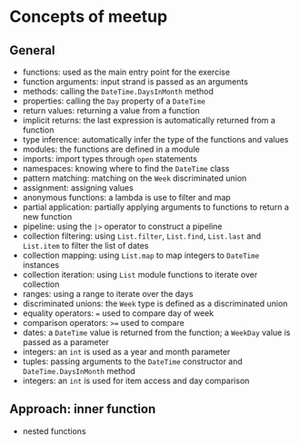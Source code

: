 # Concepts of meetup

## General

- functions: used as the main entry point for the exercise
- function arguments: input strand is passed as an arguments
- methods: calling the `DateTime.DaysInMonth` method
- properties: calling the `Day` property of a `DateTime`
- return values: returning a value from a function
- implicit returns: the last expression is automatically returned from a function
- type inference: automatically infer the type of the functions and values
- modules: the functions are defined in a module
- imports: import types through `open` statements
- namespaces: knowing where to find the `DateTime` class
- pattern matching: matching on the `Week` discriminated union
- assignment: assigning values
- anonymous functions: a lambda is use to filter and map
- partial application: partially applying arguments to functions to return a new function
- pipeline: using the `|>` operator to construct a pipeline
- collection filtering: using `List.filter`, `List.find`, `List.last` and `List.item` to filter the list of dates
- collection mapping: using `List.map` to map integers to `DateTime` instances
- collection iteration: using `List` module functions to iterate over collection
- ranges: using a range to iterate over the days
- discriminated unions: the `Week` type is defined as a discriminated union
- equality operators: `=` used to compare day of week
- comparison operators: `>=` used to compare
- dates: a `DateTime` value is returned from the function; a `WeekDay` value is passed as a parameter
- integers: an `int` is used as a year and month parameter
- tuples: passing arguments to the `DateTime` constructor and `DateTime.DaysInMonth` method
- integers: an `int` is used for item access and day comparison

## Approach: inner function

- nested functions
